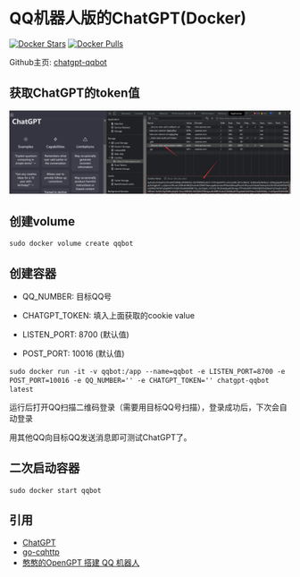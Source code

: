 # QQ机器人版的ChatGPT(Docker)

[![Docker Stars](https://img.shields.io/docker/stars/tylearymf/chatgpt-qqbot.svg)](https://hub.docker.com/r/tylearymf/chatgpt-qqbot)
[![Docker Pulls](https://img.shields.io/docker/pulls/tylearymf/chatgpt-qqbot.svg)](https://hub.docker.com/r/tylearymf/chatgpt-qqbot)

Github主页: [chatgpt-qqbot](https://github.com/tylearymf/chatgpt-qqbot)

## 获取ChatGPT的token值

![image-20221211181622660](Screenshots/image-20221211181622660.png)

## 创建volume

```
sudo docker volume create qqbot
```

## 创建容器

* QQ_NUMBER: 目标QQ号

* CHATGPT_TOKEN: 填入上面获取的cookie value
* LISTEN_PORT: 8700 (默认值)
* POST_PORT: 10016 (默认值)

```
sudo docker run -it -v qqbot:/app --name=qqbot -e LISTEN_PORT=8700 -e POST_PORT=10016 -e QQ_NUMBER='' -e CHATGPT_TOKEN='' chatgpt-qqbot latest
```

运行后打开QQ扫描二维码登录（需要用目标QQ号扫描），登录成功后，下次会自动登录

用其他QQ向目标QQ发送消息即可测试ChatGPT了。

## 二次启动容器

```
sudo docker start qqbot
```

## 引用

- [ChatGPT](https://github.com/acheong08/ChatGPT)
- [go-cqhttp](https://github.com/Mrs4s/go-cqhttp)
- [憨憨的OpenGPT 搭建 QQ 机器人](https://blog.hanhanz.top/?p=195)

